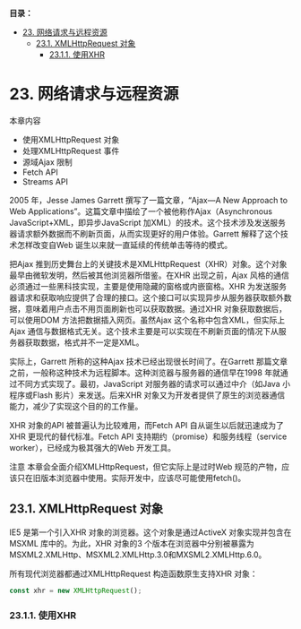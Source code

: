 **目录：**

- [23. 网络请求与远程资源](#23-网络请求与远程资源)
  - [23.1. XMLHttpRequest 对象](#231-xmlhttprequest-对象)
    - [23.1.1. 使用XHR](#2311-使用xhr)

# 23. 网络请求与远程资源

本章内容
- 使用XMLHttpRequest 对象
- 处理XMLHttpRequest 事件
- 源域Ajax 限制
- Fetch API
- Streams API

2005 年，Jesse James Garrett 撰写了一篇文章，“Ajax—A New Approach to Web Applications”。这篇文章中描绘了一个被他称作Ajax（Asynchronous JavaScript+XML，即异步JavaScript 加XML）的技术。这个技术涉及发送服务器请求额外数据而不刷新页面，从而实现更好的用户体验。Garrett 解释了这个技术怎样改变自Web 诞生以来就一直延续的传统单击等待的模式。

把Ajax 推到历史舞台上的关键技术是XMLHttpRequest（XHR）对象。这个对象最早由微软发明，然后被其他浏览器所借鉴。在XHR 出现之前，Ajax 风格的通信必须通过一些黑科技实现，主要是使用隐藏的窗格或内嵌窗格。XHR 为发送服务器请求和获取响应提供了合理的接口。这个接口可以实现异步从服务器获取额外数据，意味着用户点击不用页面刷新也可以获取数据。通过XHR 对象获取数据后，可以使用DOM 方法把数据插入网页。虽然Ajax 这个名称中包含XML，但实际上Ajax 通信与数据格式无关。这个技术主要是可以实现在不刷新页面的情况下从服务器获取数据，格式并不一定是XML。

实际上，Garrett 所称的这种Ajax 技术已经出现很长时间了。在Garrett 那篇文章之前，一般称这种技术为远程脚本。这种浏览器与服务器的通信早在1998 年就通过不同方式实现了。最初，JavaScript 对服务器的请求可以通过中介（如Java 小程序或Flash 影片）来发送。后来XHR 对象又为开发者提供了原生的浏览器通信能力，减少了实现这个目的的工作量。

XHR 对象的API 被普遍认为比较难用，而Fetch API 自从诞生以后就迅速成为了XHR 更现代的替代标准。Fetch API 支持期约（promise）和服务线程（service worker），已经成为极其强大的Web 开发工具。

注意 本章会全面介绍XMLHttpRequest，但它实际上是过时Web 规范的产物，应该只在旧版本浏览器中使用。实际开发中，应该尽可能使用fetch()。

## 23.1. XMLHttpRequest 对象

IE5 是第一个引入XHR 对象的浏览器。这个对象是通过ActiveX 对象实现并包含在MSXML 库中的。为此，XHR 对象的3 个版本在浏览器中分别被暴露为MSXML2.XMLHttp、MSXML2.XMLHttp.3.0和MXSML2.XMLHttp.6.0。

所有现代浏览器都通过XMLHttpRequest 构造函数原生支持XHR 对象：

```javascript
const xhr = new XMLHttpRequest();
```

### 23.1.1. 使用XHR

